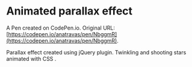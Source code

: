 # Animated parallax effect

A Pen created on CodePen.io. Original URL: [https://codepen.io/anatravas/pen/NbggmR](https://codepen.io/anatravas/pen/NbggmR).

Parallax effect created using jQuery plugin. Twinkling and shooting stars animated with CSS .

